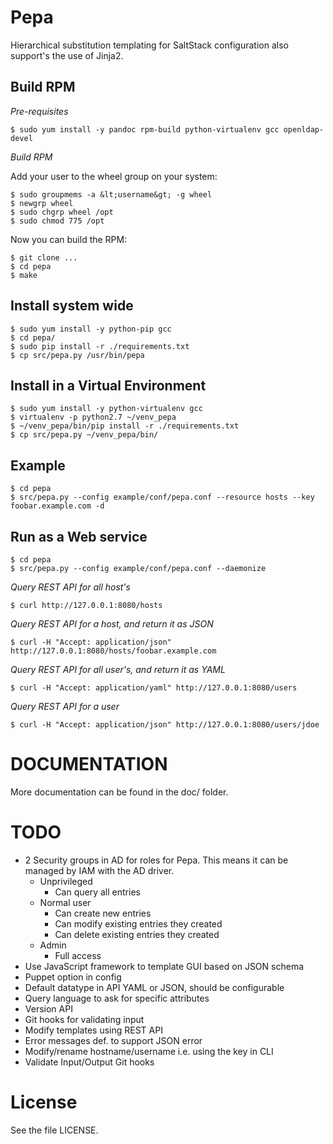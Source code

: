 # Pepa #

Hierarchical substitution templating for SaltStack configuration also support's the use of Jinja2.

## Build RPM ##

*Pre-requisites*

    $ sudo yum install -y pandoc rpm-build python-virtualenv gcc openldap-devel

*Build RPM*

Add your user to the wheel group on your system:

    $ sudo groupmems -a &lt;username&gt; -g wheel
    $ newgrp wheel
    $ sudo chgrp wheel /opt
    $ sudo chmod 775 /opt

Now you can build the RPM:

    $ git clone ...
    $ cd pepa
    $ make

## Install system wide ##

    $ sudo yum install -y python-pip gcc
    $ cd pepa/
    $ sudo pip install -r ./requirements.txt
    $ cp src/pepa.py /usr/bin/pepa

## Install in a Virtual Environment ##

    $ sudo yum install -y python-virtualenv gcc
    $ virtualenv -p python2.7 ~/venv_pepa
    $ ~/venv_pepa/bin/pip install -r ./requirements.txt
    $ cp src/pepa.py ~/venv_pepa/bin/

## Example ##

    $ cd pepa
    $ src/pepa.py --config example/conf/pepa.conf --resource hosts --key foobar.example.com -d

## Run as a Web service ##

    $ cd pepa
    $ src/pepa.py --config example/conf/pepa.conf --daemonize

*Query REST API for all host's*

    $ curl http://127.0.0.1:8080/hosts

*Query REST API for a host, and return it as JSON*

    $ curl -H "Accept: application/json" http://127.0.0.1:8080/hosts/foobar.example.com

*Query REST API for all user's, and return it as YAML*

    $ curl -H "Accept: application/yaml" http://127.0.0.1:8080/users

*Query REST API for a user*

    $ curl -H "Accept: application/json" http://127.0.0.1:8080/users/jdoe

# DOCUMENTATION #

More documentation can be found in the doc/ folder.

# TODO #

- 2 Security groups in AD for roles for Pepa. This means it can be managed by IAM with the AD driver.
  + Unprivileged
    - Can query all entries
  + Normal user
    - Can create new entries
    - Can modify existing entries they created
    - Can delete existing entries they created
  + Admin
    - Full access
- Use JavaScript framework to template GUI based on JSON schema
- Puppet option in config
- Default datatype in API YAML or JSON, should be configurable
- Query language to ask for specific attributes
- Version API
- Git hooks for validating input
- Modify templates using REST API
- Error messages def. to support JSON error
- Modify/rename hostname/username i.e. using the key in CLI
- Validate Input/Output Git hooks

# License #

See the file LICENSE.
